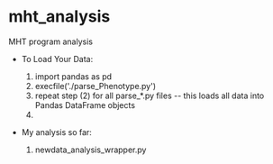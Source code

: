 mht_analysis
============

MHT program analysis 

* To Load Your Data:
  1. import pandas as pd
  2. execfile('./parse_Phenotype.py')
  3. repeat step (2) for all parse_*.py files -- this loads all data into Pandas DataFrame objects
  4. 
  
* My analysis so far:
  1. newdata_analysis_wrapper.py

